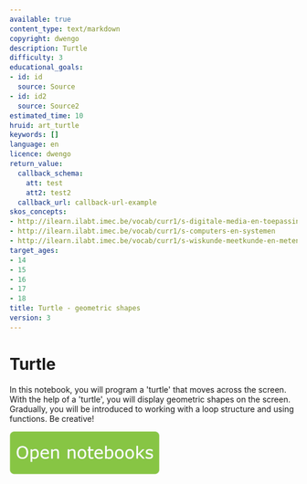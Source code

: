 ```yaml
---
available: true
content_type: text/markdown
copyright: dwengo
description: Turtle
difficulty: 3
educational_goals:
- id: id
  source: Source
- id: id2
  source: Source2
estimated_time: 10
hruid: art_turtle
keywords: []
language: en
licence: dwengo
return_value:
  callback_schema:
    att: test
    att2: test2
  callback_url: callback-url-example
skos_concepts:
- http://ilearn.ilabt.imec.be/vocab/curr1/s-digitale-media-en-toepassingen
- http://ilearn.ilabt.imec.be/vocab/curr1/s-computers-en-systemen
- http://ilearn.ilabt.imec.be/vocab/curr1/s-wiskunde-meetkunde-en-metend-rekenen
target_ages:
- 14
- 15
- 16
- 17
- 18
title: Turtle - geometric shapes
version: 3
---
```

# Turtle

In this notebook, you will program a 'turtle' that moves across the screen. With the help of a 'turtle', you will display geometric shapes on the screen.
Gradually, you will be introduced to working with a loop structure and using functions.
Be creative!

[![](embed/Knop.png "Button")](https://kiks.ilabt.imec.be/hub/tmplogin?id=5010_en "Turtle")